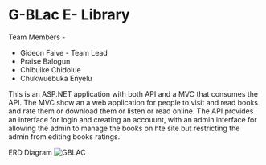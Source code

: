 # G-BLac E- Library

Team Members -
* Gideon Faive - Team Lead
* Praise Balogun
* Chibuike Chidolue
* Chukwuebuka Enyelu

This is an ASP.NET application with both API and a MVC that consumes the API.
The MVC show an a web application for people to visit and read books and rate them or download them or listen or read online.
The API provides an interface for login and creating an accouunt, with an admin interface for allowing the admin to manage the books on hte site
but restricting the admin from editing books ratings.

ERD Diagram
 ![GBLAC](https://user-images.githubusercontent.com/49518762/133750855-493e8e7b-b80d-4f2e-91dd-280f278b2e36.png)
